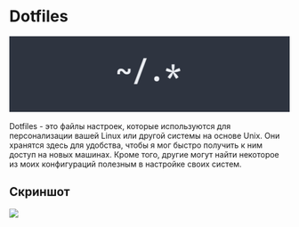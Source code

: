 # Dotfiles

![](images/dotfiles.png)

Dotfiles - это файлы настроек, которые используются для персонализации вашей Linux или другой системы на основе Unix. Они хранятся здесь для удобства, чтобы я мог быстро получить к ним доступ на новых машинах. Кроме того, другие могут найти некоторое из моих конфигураций полезным в настройке своих систем.

## Скриншот

![](imaages/screenshot.png)
